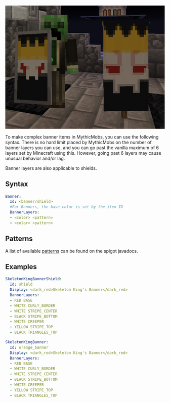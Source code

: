 ![image](uploads/204528492902aa041447fe90880071d8/image.png)

To make complex banner items in MythicMobs, you can use the following syntax.
There is no hard limit placed by MythicMobs on the number of banner layers you can use, and you can go past the vanilla maximum of 6 layers set by Minecraft using this.
However, going past 6 layers may cause unusual behavior and/or lag.

Banner layers are also applicable to shields.

Syntax
------
```yml
Banner:
  Id: <banner/shield>
  #For Banners, the base color is set by the item ID
  BannerLayers:
  - <color> <pattern>
  - <color> <pattern>
```
Patterns
--------

A list of available [patterns](https://hub.spigotmc.org/javadocs/spigot/org/bukkit/block/banner/PatternType.html) can be found on the spigot javadocs.

<!--
| **Patterns** |   |
|--------------------------|-----------------------|
| BASE | SQUARE\_BOTTOM\_LEFT  |
| BORDER   | SQUARE\_BOTTOM\_RIGHT |
| CIRCLE\_MIDDLE   | SQUARE\_TOP\_LEFT |
| CREEPER  | SQUARE\_TOP\_RIGHT|
| CROSS| STRAIGHT\_CROSS   |
| CURLY\_BORDER| STRIPE\_BOTTOM|
| DIAGONAL\_LEFT   | STRIPE\_CENTER|
| DIAGONAL\_LEFT\_MIRROR   | STRIPE\_DOWNLEFT  |
| DIAGONAL\_RIGHT  | STRIPE\_DOWNRIGHT |
| DIAGONAL\_RIGHT\_MIRROR  | STRIPE\_LEFT  |
| FLOWER   | STRIPE\_MIDDLE|
| GRADIENT | STRIPE\_RIGHT |
| GRADIENT\_UP | STRIPE\_SMALL |
| HALF\_HORIZONTAL | STRIPE\_TOP   |
| HALF\_HORIZONTAL\_MIRROR | TRIANGLE\_BOTTOM  |
| HALF\_VERTICAL   | TRIANGLE\_TOP |
| HALF\_VERTICAL\_MIRROR   | TRIANGLES\_BOTTOM |
| MOJANG   | TRIANGLES\_TOP|
| RHOMBUS\_MIDDLE  | BRICKS|
| SKULL| GLOBE |
| PIGLIN   |   |
-->

Examples
--------
```yml
SkeletonKingBannerShield:
  Id: shield
  Display: <dark_red>Skeleton King's Banner</dark_red>
  BannerLayers:
  - RED BASE
  - WHITE CURLY_BORDER
  - WHITE STRIPE_CENTER
  - BLACK STRIPE_BOTTOM
  - WHITE CREEPER
  - YELLOW STRIPE_TOP
  - BLACK TRIANGLES_TOP
```
```yml
SkeletonKingBanner:
  Id: orange_banner
  Display: <dark_red>Skeleton King's Banner</dark_red>
  BannerLayers:
  - RED BASE
  - WHITE CURLY_BORDER
  - WHITE STRIPE_CENTER
  - BLACK STRIPE_BOTTOM
  - WHITE CREEPER
  - YELLOW STRIPE_TOP
  - BLACK TRIANGLES_TOP
```